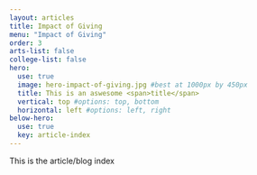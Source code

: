 ```yaml
---
layout: articles
title: Impact of Giving
menu: "Impact of Giving"
order: 3
arts-list: false
college-list: false
hero:
  use: true
  image: hero-impact-of-giving.jpg #best at 1000px by 450px
  title: This is an aswesome <span>title</span>
  vertical: top #options: top, bottom
  horizontal: left #options: left, right
below-hero: 
  use: true
  key: article-index
---
```

This is the article/blog index

 